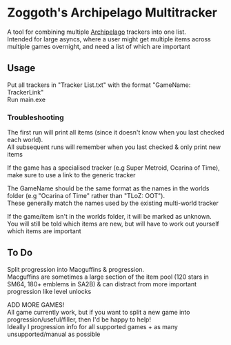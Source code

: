 # Zoggoth's Archipelago Multitracker

A tool for combining multiple [Archipelago](https://archipelago.gg/) trackers into one list.  
Intended for large asyncs, where a user might get multiple items across multiple games overnight, and need a list of which are important

## Usage

Put all trackers in "Tracker List.txt" with the format "GameName: TrackerLink"  
Run main.exe  

### Troubleshooting

The first run will print all items (since it doesn't know when you last checked each world).  
All subsequent runs will remember when you last checked & only print new items

If the game has a specialised tracker (e.g Super Metroid, Ocarina of Time), make sure to use a link to the generic tracker

The GameName should be the same format as the names in the worlds folder (e.g "Ocarina of Time" rather than "TLoZ: OOT").  
These generally match the names used by the existing multi-world tracker

If the game/item isn't in the worlds folder, it will be marked as unknown.  
You will still be told which items are new, but will have to work out yourself which items are important

## To Do

Split progression into Macguffins & progression.  
Macguffins are sometimes a large section of the item pool (120 stars in SM64, 180+ emblems in SA2B) & can distract from more important progression like level unlocks

ADD MORE GAMES!  
All game currently work, but if you want to split a new game into progression/useful/filler, then I'd be happy to help!  
Ideally I progression info for all supported games + as many unsupported/manual as possible